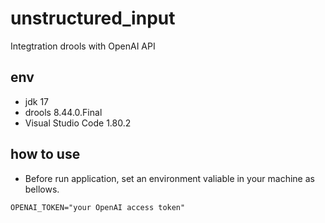 # unstructured_input

Integtration drools with OpenAI API 


## env

- jdk 17
- drools 8.44.0.Final
- Visual Studio Code 1.80.2

## how to use

- Before run application, set an environment valiable in your machine as bellows.

```
OPENAI_TOKEN="your OpenAI access token"
```
